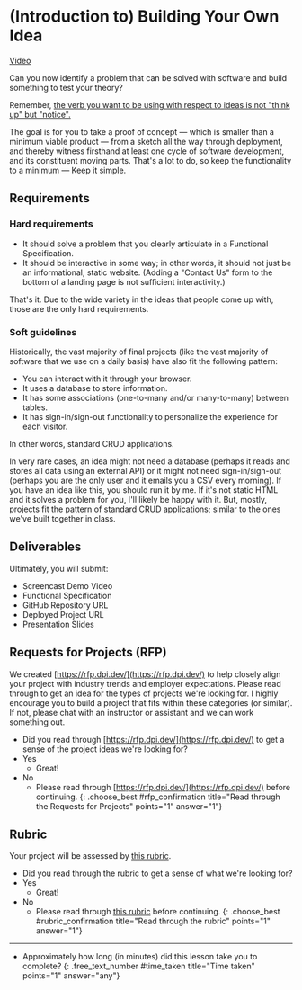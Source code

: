 # (Introduction to) Building Your Own Idea

<div class="alert alert-primary mt-2">

[Video](https://youtu.be/meNvup0lX0U)

</div>

Can you now identify a problem that can be solved with software and build something to test your theory?

Remember, [the verb you want to be using with respect to ideas is not "think up" but "notice".](https://paulgraham.com/startupideas.html)

The goal is for you to take a proof of concept — which is smaller than a minimum viable product — from a sketch all the way through deployment, and thereby witness firsthand at least one cycle of software development, and its constituent moving parts.
That's a lot to do, so keep the functionality to a minimum — Keep it simple. <!-- TODO: link to lesson -->

## Requirements

### Hard requirements
- It should solve a problem that you clearly articulate in a Functional Specification. <!-- TODO: link to lesson -->
- It should be interactive in some way; in other words, it should not just be an informational, static website. (Adding a "Contact Us" form to the bottom of a landing page is not sufficient interactivity.)

That's it. Due to the wide variety in the ideas that people come up with, those are the only hard requirements.

### Soft guidelines
Historically, the vast majority of final projects (like the vast majority of software that we use on a daily basis) have also fit the following pattern:

- You can interact with it through your browser.
- It uses a database to store information.
- It has some associations (one-to-many and/or many-to-many) between tables.
- It has sign-in/sign-out functionality to personalize the experience for each visitor.

In other words, standard CRUD applications.

In very rare cases, an idea might not need a database (perhaps it reads and stores all data using an external API) or it might not need sign-in/sign-out (perhaps you are the only user and it emails you a CSV every morning). If you have an idea like this, you should run it by me. If it's not static HTML and it solves a problem for you, I'll likely be happy with it. But, mostly, projects fit the pattern of standard CRUD applications; similar to the ones we've built together in class.

## Deliverables
Ultimately, you will submit:
<!-- TODO: link to lessons -->
- Screencast Demo Video
- Functional Specification
- GitHub Repository URL
- Deployed Project URL
- Presentation Slides

## Requests for Projects (RFP)
We created [https://rfp.dpi.dev/](https://rfp.dpi.dev/) to help closely align your project with industry trends and employer expectations. Please read through to get an idea for the types of projects we're looking for. I highly encourage you to build a project that fits within these categories (or similar). If not, please chat with an instructor or assistant and we can work something out.

- Did you read through [https://rfp.dpi.dev/](https://rfp.dpi.dev/) to get a sense of the project ideas we're looking for?
- Yes
  - Great!
- No
  - Please read through [https://rfp.dpi.dev/](https://rfp.dpi.dev/) before continuing.
{: .choose_best #rfp_confirmation title="Read through the Requests for Projects" points="1" answer="1"}

## Rubric
Your project will be assessed by [this rubric](https://github.com/DPI-WE/rubric/blob/main/sdf/final-project/overview.md). 

- Did you read through the rubric to get a sense of what we're looking for?
- Yes
  - Great!
- No
  - Please read through [this rubric](https://github.com/DPI-WE/rubric/blob/main/sdf/final-project/overview.md) before continuing.
{: .choose_best #rubric_confirmation title="Read through the rubric" points="1" answer="1"}

---

- Approximately how long (in minutes) did this lesson take you to complete?
{: .free_text_number #time_taken title="Time taken" points="1" answer="any"}
